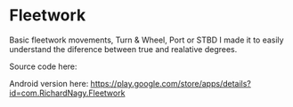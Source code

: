 # Fleetwork

Basic fleetwork movements, Turn & Wheel, Port or STBD
I made it to easily understand the diference between true and realative degrees.

Source code here:

Android version here:
https://play.google.com/store/apps/details?id=com.RichardNagy.Fleetwork
